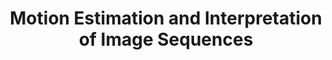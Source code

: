 ---
title: 'Motion Estimation and Interpretation of Image Sequences'
logo: 'mineco.webp'
pi: ''
uvpi: ''
years: '1996-1998'
website: ''
funding_source: 'CICYT'
role: ''
project_type: ''
partners: []
---
